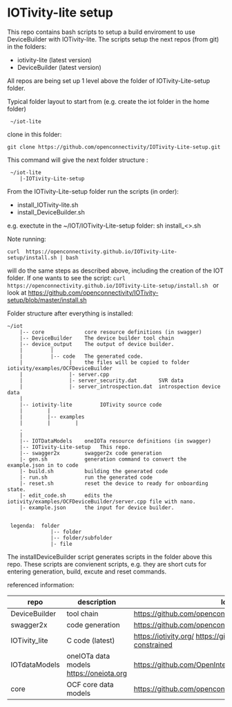# IOTivity-lite setup

This repo contains bash scripts to setup a build enviroment to use DeviceBuilder with IOTivity-lite.
The scripts setup the next repos (from git) in the folders:
- iotivity-lite (latest version)
- DeviceBuilder (latest version)

All repos are being set up 1 level above the folder of IOTivity-Lite-setup folder.

Typical folder layout to start from (e.g. create the iot folder in the home folder)
     
     
     ~/iot-lite
     
clone in this folder:

```git clone https://github.com/openconnectivity/IOTivity-Lite-setup.git```
     
This command will give the next folder structure :
     
     ~/iot-lite
        |-IOTivity-Lite-setup 
    
From the IOTivity-Lite-setup folder run the scripts (in order):
- install_IOTivity-lite.sh
- install_DeviceBuilder.sh


e.g. exectute in the ~/IOT/IOTivity-Lite-setup folder: sh install_<>.sh

Note running:

```curl  https://openconnectivity.github.io/IOTivity-Lite-setup/install.sh | bash```

will do the same steps as described above, including the creation of the IOT folder.
If one wants to see the script:
```curl  https://openconnectivity.github.io/IOTivity-Lite-setup/install.sh ``` or look at
https://github.com/openconnectivity/IOTivity-setup/blob/master/install.sh


Folder structure after everything is installed:
    
    ~/iot        
        |-- core             core resource definitions (in swagger) 
        |-- DeviceBuilder    The device builder tool chain
        |-- device_output    The output of device builder.
        |         |
        |         |-- code   The generated code.
        |               |    the files will be copied to folder iotivity/examples/OCFDeviceBuilder
        |               |- server.cpp
        |               |- server_security.dat       SVR data
        |               |- server_introspection.dat  introspection device data
        |
        |-- iotivity-lite         IOTivity source code
        |        | 
        |        |-- examples
        |        |        |
        .
        |                   
        |-- IOTDataModels    oneIOTa resource definitions (in swagger)
        |-- IOTivity-Lite-setup   This repo.
        |-- swagger2x        swagger2x code generation
        |- gen.sh            generation command to convert the example.json in to code
        |- build.sh          building the generated code
        |- run.sh            run the generated code
        |- reset.sh          reset the device to ready for onboarding state.
        |- edit_code.sh      edits the iotivity/examples/OCFDeviceBuilder/server.cpp file with nano.
        |- example.json      the input for device builder.
            
            
     legenda:  folder
                  |-- folder
                  |-- folder/subfolder
                  |- file

        
        
The installDeviceBuilder script generates scripts in the folder above this repo.
These scripts are convienent scripts, e.g. they are short cuts for entering generation, build, excute and reset commands.


referenced information:

| repo  |  description | location |
| ----- | ----- | -------|
| DeviceBuilder |  tool chain  | https://github.com/openconnectivityfoundation/DeviceBuilder |
| swagger2x |  code generation  | https://github.com/openconnectivityfoundation/swagger2x |
| IOTivity_lite     |  C code (latest)     | https://iotivity.org/ https://github.com/iotivity/iotivity-constrained |
| IOTdataModels  |  oneIOTa data models https://oneiota.org  |https://github.com/OpenInterConnect/IoTDataModels |
| core          |  OCF core data models  | https://github.com/openconnectivityfoundation/core |

    